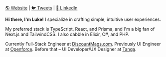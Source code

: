 [🌎 Website](https://lukeivie.com) | [🐦 Tweets](https://twitter.com/IvieLuke) | [💼 LinkedIn](https://linkedin.com/in/luke-ivie)

**Hi there, I'm Luke!** I specialize in crafting simple, intuitive user experiences.

My preferred stack is TypeScript, React, and Prisma, and I'm a big fan of Next.js and TailwindCSS. I also dabble in Elixir, C#, and PHP.

Currently Full-Stack Engineer at [DiscountMags.com](https://discountmags.com). Previously UI Engineer at [Openforce](https://oforce.com). Before that – UI Developer/UX Designer at [Tanga](https://www.tanga.com/).
